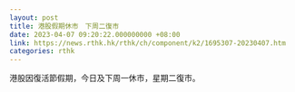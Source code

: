 ```yaml
---
layout: post
title: 港股假期休市　下周二復市
date: 2023-04-07 09:20:22.000000000 +08:00
link: https://news.rthk.hk/rthk/ch/component/k2/1695307-20230407.htm
categories: rthk
---
```


港股因復活節假期，今日及下周一休市，星期二復市。
